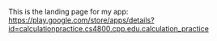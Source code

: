 This is the landing page for my app: https://play.google.com/store/apps/details?id=calculationpractice.cs4800.cpp.edu.calculation_practice
